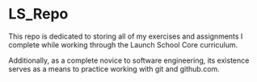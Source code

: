 # LS_Repo


This repo is dedicated to storing all of my exercises and assignments I complete while working through the Launch School Core curriculum. 

Additionally, as a complete novice to software engineering, its existence serves as a means to practice working with git and github.com. 
